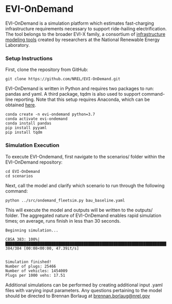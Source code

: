 # EVI-OnDemand

EVI-OnDemand is a simulation platform which estimates fast-charging infrastructure requirements necessary to support ride-hailing electrification. The tool belongs to the broader EVI-X family, a consortium of [infrastructure modeling tools](https://www.nrel.gov/transportation/data-tools.html#vehicles) created by researchers at the National Renewable Energy Laboratory.

### Setup Instructions

First, clone the repository from GitHub:

```
git clone https://github.com/NREL/EVI-OnDemand.git
```

EVI-OnDemand is written in Python and requires two packages to run: pandas and yaml. A third package, tqdm is also used to support command-line reporting. Note that this setup requires Anaconda, which can be obtained [here](https://docs.anaconda.com/anaconda/install/index.html).

````
conda create -n evi-ondemand python=3.7
conda activate evi-ondemand
conda install pandas
pip install pyyaml
pip install tqdm
````

### Simulation Execution
To execute EVI-Ondemand, first navigate to the scenarios/ folder within the EVI-OnDemand repository:
```
cd EVI-OnDemand
cd scenarios
```


Next, call the model and clarify which scenario to run through the following command:

```
python ../src/ondemand_fleetsim.py bau_baseline.yaml
```

This will execute the model and outputs will be written to the outputs/ folder. The aggregated nature of EVI-OnDemand enables rapid simulation times; on average, runs finish in less than 30 seconds.

```
Beginning simulation...

CBSA 383: 100%|██████████████████████████████████████████████████████████████████████| 384/384 [00:08<00:00, 47.39it/s]


Simulation finished!
Number of plugs: 25466
Number of vehicles: 1454009
Plugs per 1000 vehs: 17.51
```

Additional simulations can be performed by creating additional input .yaml files with varying input parameters. Any questions pertaining to the model should be directed to Brennan Borlaug at brennan.borlaug@nrel.gov
